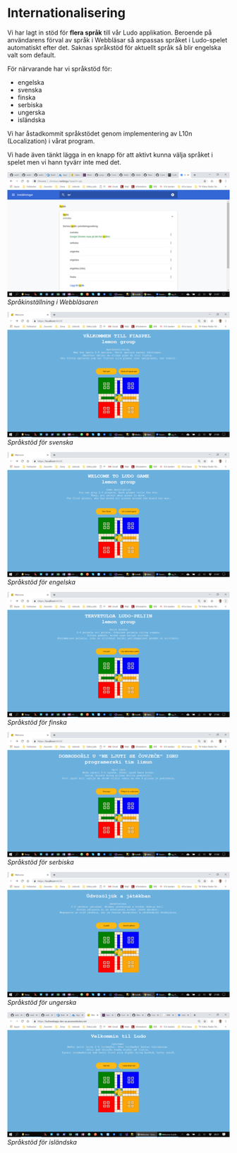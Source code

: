 # Internationalisering

Vi har lagt in stöd för **flera språk** till vår Ludo applikation. Beroende på användarens förval av språk i Webbläsar så anpassas språket i Ludo-spelet automatiskt efter det. Saknas språkstöd för aktuellt språk så blir engelska valt som default.

För närvarande har vi språkstöd för:
* engelska
* svenska
* finska
* serbiska
* ungerska
* isländska

Vi har åstadkommit språkstödet genom implementering av L10n (Localization) i vårat program.

Vi hade även tänkt lägga in en knapp för att aktivt kunna välja språket i spelet men vi hann tyvärr inte med det.

![Logo](L10n_1.png)
*Språkinställning i Webbläsaren*

![Logo](L10n_2.png)
*Språkstöd för svenska*

![Logo](L10n_3.png)
*Språkstöd för engelska*

![Logo](L10n_4.png)
*Språkstöd för finska*

![Logo](L10n_5.png)
*Språkstöd för serbiska*

![Logo](L10n_6.png)
*Språkstöd för ungerska*

![Logo](L10n_7.png)
*Språkstöd för isländska*
